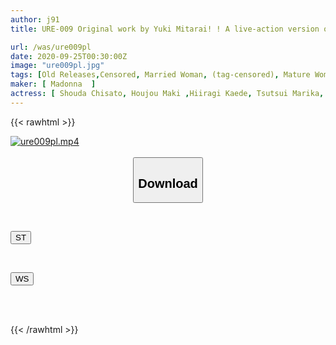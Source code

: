```yaml
---
author: j91
title: URE-009 Original work by Yuki Mitarai! ! A live-action version of the much-talked-about radical electronic comic! ! Married woman drop

url: /was/ure009pl
date: 2020-09-25T00:30:00Z
image: "ure009pl.jpg"
tags: [Old Releases,Censored, Married Woman, (tag-censored), Mature Woman, Drug, Digital Mosaic, Cuckold, Original Collaboration	]
maker: [ Madonna  ]
actress: [ Shouda Chisato, Houjou Maki ,Hiiragi Kaede, Tsutsui Marika, Fujishita Rika, Tateoka Anna]
---
```



{{< rawhtml >}}

<div class="video" data-videoid="92LDzq7Zw7takba">
    <a href="javascript:;">
        <img src="/was/ure009pl/ure009pl.jpg" width="WIDTH" height="HEIGHT" alt="ure009pl.mp4" loading="lazy">
    </a>
</div>

<script type="text/javascript" src="https://j91.asia/asset/on-demand-st.js"></script>

<br>
  <link rel="stylesheet" href="https://j91.asia/asset/bs5.css">
  
  <center>
  <button class="btn btn-primary" type="button" data-bs-toggle="collapse" data-bs-target=".multi-collapse" aria-expanded="false" aria-controls="multiCollapseExample1 multiCollapseExample2"><h2>Download</h2></button></center>
</p>
<div class="row">
  <div class="col">
    <div class="collapse multi-collapse" id="multiCollapseExample1">
      <div class="card card-body">
	      	      <br>
<div class="buttons">  
<p><a href="https://streamtape.to/v/92LDzq7Zw7takba" target="_blank"><button class="btn-hover color-3"><i class="fa fa-download"></i> ST</button></a></p></div>
    </div>
  </div>
</div>
  <div class="col">
    <div class="collapse multi-collapse" id="multiCollapseExample2">
      <div class="card card-body">
	      <br>
<div class="buttons">
<p><a href="https://wolfstream.tv/z1d60bov4r5m" target="_blank"><button class="btn-hover color-8"><i class="fa fa-download"></i> WS</button></a></p></div>
<br><br>
      </div>
    </div>
  </div>
</div>

{{< /rawhtml >}}